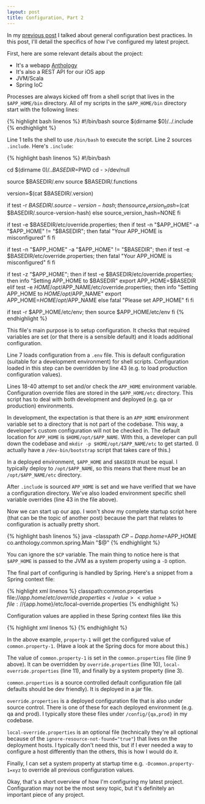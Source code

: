 ```yaml
---
layout: post
title: Configuration, Part 2
---
```


In my [previous post](/2016/01/25/configuration/) I talked about general configuration best practices. In this post, I'll detail the specifics of how I've configured my latest project.

First, here are some relevant details about the project:

* It's a webapp [Anthology](https://anthology.co)
* It's also a REST API for our iOS app
* JVM/Scala
* Spring IoC

Processes are always kicked off from a shell script that lives in the `$APP_HOME/bin` directory. All of my scripts in the `$APP_HOME/bin` directory start with the following lines:

{% highlight bash linenos %}
#!/bin/bash
source $(dirname $0)/../.include
{% endhighlight %}

Line 1 tells the shell to use `/bin/bash` to execute the script. Line 2 sources `.include`. Here's `.include`:

{% highlight bash linenos %}
#!/bin/bash

cd $(dirname $0)/..
BASEDIR=$PWD
cd - >/dev/null

source $BASEDIR/.env
source $BASEDIR/.functions

version=$(cat $BASEDIR/.version)

if test -r $BASEDIR/.source-version-hash; then
  source_version_hash=$(cat $BASEDIR/.source-version-hash)
else
  source_version_hash=NONE
fi

if test -e $BASEDIR/etc/override.properties; then
  if test -n "$APP_HOME" -a "$APP_HOME" != "$BASEDIR"; then
    fatal "Your APP_HOME is misconfigured"
  fi
fi

if test -n "$APP_HOME" -a "$APP_HOME" != "$BASEDIR"; then
  if test -e $BASEDIR/etc/override.properties; then
    fatal "Your APP_HOME is misconfigured"
  fi
fi

if test -z "$APP_HOME"; then
  if test -e $BASEDIR/etc/override.properties; then
    info "Setting APP_HOME to $BASEDIR"
    export APP_HOME=$BASEDIR
  elif test -e $HOME/opt/$APP_NAME/etc/override.properties; then
    info "Setting APP_HOME to $HOME/opt/$APP_NAME"
    export APP_HOME=$HOME/opt/$APP_NAME
  else
    fatal "Please set APP_HOME"
  fi
fi

if test -r $APP_HOME/etc/env; then
  source $APP_HOME/etc/env
fi
{% endhighlight %}

This file's main purpose is to setup configuration. It checks that required variables are set (or that there is a sensible default) and it loads additional configuration.

Line 7 loads configuration from a `.env` file. This is default configuration (suitable for a development environment) for shell scripts. Configuration loaded in this step can be overridden by line 43 (e.g. to load production configuration values).

Lines 18-40 attempt to set and/or check the `APP_HOME` environment variable. Configuration override files are stored in the `$APP_HOME/etc` directory. This script has to deal with both development and deployed (e.g. qa or production) environments.

In development, the expectation is that there is an `APP_HOME` environment variable set to a directory that is not part of the codebase. This way, a developer's custom configuration will not be checked in. The default location for `APP_HOME` is `$HOME/opt/$APP_NAME`. With this, a developer can pull down the codebase and `mkdir -p $HOME/opt/$APP_NAME/etc` to get started. (I actually have a `/dev-bin/bootstrap` script that takes care of this.)

In a deployed environment, `$APP_HOME` and `$BASEDIR` must be equal. I typically deploy to `/opt/$APP_NAME`, so this means that there must be an `/opt/$APP_NAME/etc` directory.

After `.include` is sourced `APP_HOME` is set and we have verified that we have a configuration directory. We've also loaded environment specific shell variable overrides (line 43 in the file above).

Now we can start up our app. I won't show my complete startup script here (that can be the topic of another post) because the part that relates to configuration is actually pretty short.

{% highlight bash linenos %}
java -classpath $CP -Dapp.home=$APP_HOME co.anthology.common.spring.Main "$@"
{% endhighlight %}

You can ignore the `$CP` variable. The main thing to notice here is that `$APP_HOME` is passed to the JVM as a system property using a `-D` option.

The final part of configuring is handled by Spring. Here's a snippet from a Spring context file:

{% highlight xml linenos %}
<bean
    class="org.springframework.beans.factory.config.PropertyPlaceholderConfigurer"
    p:system-properties-mode-name="SYSTEM_PROPERTIES_MODE_OVERRIDE"
    p:ignore-unresolvable-placeholders="true"
    p:ignore-resource-not-found="true"
    >
  <property name="locations">
    <list>
      <value>classpath:common.properties</value>
      <value>file://${app.home}/etc/override.properties</value>
      <value>file://${app.home}/etc/local-override.properties</value>
    </list>
  </property>
</bean>
{% endhighlight %}

Configuration values are applied in these Spring context files like this

{% highlight xml linenos %}
<bean
    id="my-id"
    class="my.class.Name"
    p:property-1="${common.property-1}"
    />
{% endhighlight %}

In the above example, `property-1` will get the configured value of `common.property-1`. (Have a look at the Spring docs for more about this.)

The value of `common.property-1` is set in the `common.properties` file (line 9 above). It can be overridden by `override.properties` (line 10), `local-override.properties` (line 11), and finally by a system property (line 3).

`common.properties` is a source controlled default configuration file (all defaults should be dev friendly). It is deployed in a jar file.

`override.properties` is a deployed configuration file that is also under source control. There is one of these for each deployed environment (e.g. qa and prod). I typically store these files under `/config/{qa,prod}` in my codebase.

`local-override.properties` is an optional file (technically they're all optional because of the `ignore-resource-not-found="true"`) that lives on the deployment hosts. I typically don't need this, but if I ever needed a way to configure a host differently than the others, this is how I would do it.

Finally, I can set a system property at startup time e.g. `-Dcommon.property-1=xyz` to override all previous configuration values.

Okay, that's a short overview of how I'm configuring my latest project. Configuration may not be the most sexy topic, but it's definitely an important piece of any project.
